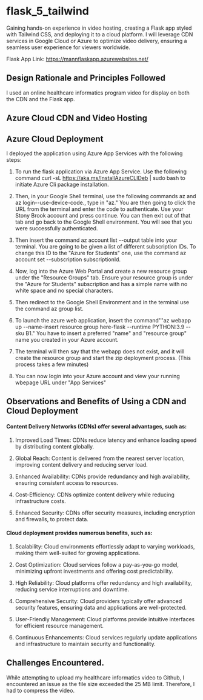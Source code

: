 # flask_5_tailwind
Gaining hands-on experience in video hosting, creating a Flask app styled with Tailwind CSS, and deploying it to a cloud platform. I will leverage CDN services in Google Cloud or Azure to optimize video delivery, ensuring a seamless user experience for viewers worldwide.

Flask App Link: https://mannflaskapp.azurewebsites.net/

## Design Rationale and Principles Followed
I used an online healthcare informatics program video for display on both the CDN and the Flask app.


## Azure Cloud CDN and Video Hosting


## Azure Cloud Deployment
I deployed the application using Azure App Services with the following steps:
1. To run the flask application via Azure App Service. Use the following command curl -sL https://aka.ms/InstallAzureCLIDeb | sudo bash to initiate Azure Cli package installation.

2. Then, in your Google Shell terminal, use the following commands az  and az login--use-device-code., type in "az." You are then going to click the URL from the terminal and enter the code to authenticate. Use your Stony Brook account and press continue. You can then exit out of that tab and go back to the Google Shell environment. You will see that you were successfully authenticated.

3. Then insert the command az account list --output table into your terminal. You are going to be given a list of different subscription IDs. To change this ID to the "Azure for Students" one, use the command az account set --subscription subscriptionId.

4.  Now, log into the Azure Web Portal and create a new resource group under the "Resource Groups" tab. Ensure your resource group is under the "Azure for Students" subscription and has a simple name with no white space and no special characters.

5. Then redirect to the Google Shell Environment and in the terminal use the command az group list.

6. To launch the azure web application, insert the command'''az webapp up --name-insert resource group here-flask --runtime PYTHON:3.9 --sku B1." You have to insert a preferred "name" and "resource group" name you created in your Azure account.

7. The terminal will then say that the webapp does not exist, and it will create the resource group and start the zip deployment process. (This process takes a few minutes)

8. You can now login into your Azure account and view your running wbepage URL under "App Services"


## Observations and Benefits of Using a CDN and Cloud Deployment
#### Content Delivery Networks (CDNs) offer several advantages, such as:
1. Improved Load Times: CDNs reduce latency and enhance loading speed by distributing content globally.

2. Global Reach: Content is delivered from the nearest server location, improving content delivery and reducing server load.

3. Enhanced Availability: CDNs provide redundancy and high availability, ensuring consistent access to resources.

4. Cost-Efficiency: CDNs optimize content delivery while reducing infrastructure costs.

5. Enhanced Security: CDNs offer security measures, including encryption and firewalls, to protect data.

#### Cloud deployment provides numerous benefits, such as:
1. Scalability: Cloud environments effortlessly adapt to varying workloads, making them well-suited for growing applications.

2. Cost Optimization: Cloud services follow a pay-as-you-go model, minimizing upfront investments and offering cost predictability.

3. High Reliability: Cloud platforms offer redundancy and high availability, reducing service interruptions and downtime.

4. Comprehensive Security: Cloud providers typically offer advanced security features, ensuring data and applications are well-protected.

5. User-Friendly Management: Cloud platforms provide intuitive interfaces for efficient resource management.

6. Continuous Enhancements: Cloud services regularly update applications and infrastructure to maintain security and functionality.


## Challenges Encountered.

While attempting to upload my healthcare informatics video to Github, I encountered an issue as the file size exceeded the 25 MB limit. Therefore, I had to compress the video. 

